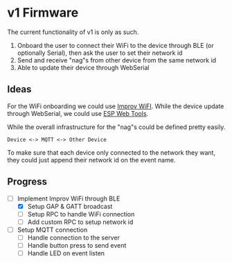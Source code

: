 # v1 Firmware

The current functionality of v1 is only as such.

1. Onboard the user to connect their WiFi to the device through BLE (or optionally Serial), then ask the user to set their network id
2. Send and receive "nag"s from other device from the same network id
3. Able to update their device through WebSerial

## Ideas

For the WiFi onboarding we could use [Improv WiFI](https://improv-wifi.com). While the device update through WebSerial, we could use [ESP Web Tools](https://esphome.github.io/esp-web-tools/).

While the overall infrastructure for the "nag"s could be defined pretty easily.

```text
Device <-> MQTT <-> Other Device
```

To make sure that each device only connected to the network they want, they could just append their network id on the event name.

## Progress

- [ ] Implement Improv WiFi through BLE
  - [x] Setup GAP & GATT broadcast
  - [ ] Setup RPC to handle WiFi connection
  - [ ] Add custom RPC to setup network id
- [ ] Setup MQTT connection
  - [ ] Handle connection to the server
  - [ ] Handle button press to send event
  - [ ] Handle LED on event listen
